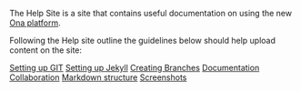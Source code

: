 The Help Site is a site that contains useful documentation on using the new [Ona platform](https://beta.ona.io).

 Following the Help site outline the guidelines below should help upload content on the site:
 
 [Setting up GIT](#collecting-data-offline)
 [Setting up Jekyll](#setting-up-jekyll) 
 [Creating Branches](#branches)
 [Documentation Collaboration](#documentation-collaboration)
 [Markdown structure](#structure)
 [Screenshots](#screenshots)
 